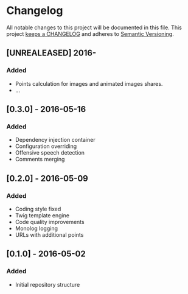 # Changelog

All notable changes to this project will be documented in this file. This project
[keeps a CHANGELOG](http://keepachangelog.com/) and adheres to
[Semantic Versioning](http://semver.org/).


## [UNREALEASED] 2016-

### Added

* Points calculation for images and animated images shares.
* ...


## [0.3.0] - 2016-05-16

### Added

* Dependency injection container
* Configuration overriding
* Offensive speech detection
* Comments merging


## [0.2.0] - 2016-05-09

### Added

* Coding style fixed
* Twig template engine
* Code quality improvements
* Monolog logging
* URLs with additional points

## [0.1.0] - 2016-05-02

### Added

* Initial repository structure
